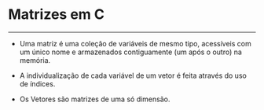 # Matrizes em C
---
+ Uma matriz é uma coleção de variáveis de mesmo tipo, acessíveis com um único nome e armazenados contiguamente (um após o outro) na memória.



+ A individualização de cada variável de um vetor é feita através do uso de índices.

+ Os Vetores são matrizes de uma só dimensão.
